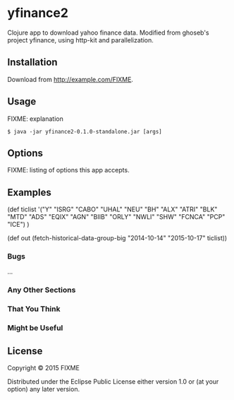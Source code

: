 # yfinance2

Clojure app to download yahoo finance data. Modified from ghoseb's project yfinance, using http-kit and parallelization.

## Installation

Download from http://example.com/FIXME.

## Usage

FIXME: explanation

    $ java -jar yfinance2-0.1.0-standalone.jar [args]

## Options

FIXME: listing of options this app accepts.

## Examples

(def ticlist '("Y" "ISRG" "CABO" "UHAL" "NEU" "BH" "ALX" "ATRI" "BLK" "MTD" "ADS" "EQIX" "AGN" "BIIB" "ORLY" "NWLI" "SHW" "FCNCA" "PCP" "ICE") )

(def out (fetch-historical-data-group-big "2014-10-14" "2015-10-17" ticlist))
### Bugs

...

### Any Other Sections
### That You Think
### Might be Useful

## License

Copyright © 2015 FIXME

Distributed under the Eclipse Public License either version 1.0 or (at
your option) any later version.
